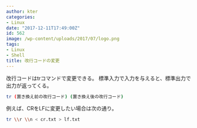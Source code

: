 ```yaml
---
author: kter
categories:
- Linux
date: "2017-12-11T17:49:00Z"
id: 562
image: /wp-content/uploads/2017/07/logo.png
tags:
- Linux
- Shell
title: 改行コードの変更
---
```


改行コードはtrコマンドで変更できる。
標準入力で入力を与えると、標準出力で出力が返ってくる。

```bash
tr (置き換え前の改行コード) (置き換え後の改行コード)
```

例えば、CRをLFに変更したい場合は次の通り。

```bash
tr \\r \\n < cr.txt > lf.txt
```
